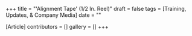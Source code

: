 +++
title = "'Alignment Tape' (1/2 In. Reel)"
draft = false
tags = [Training, Updates, & Company Media]
date = ""

[Article]
contributors = []
gallery = []
+++